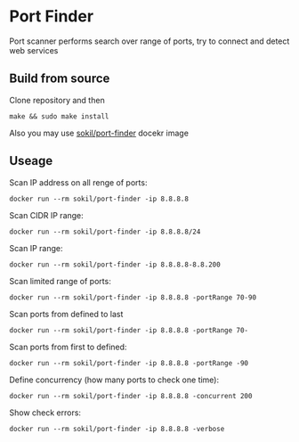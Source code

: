 # Port Finder

Port scanner performs search over range of ports, try to connect and detect web services

## Build from source

Clone repository and then

```
make && sudo make install
```

Also you may use [sokil/port-finder](https://hub.docker.com/r/sokil/port-finder) docekr image

## Useage

Scan IP address on all renge of ports:

```
docker run --rm sokil/port-finder -ip 8.8.8.8
```

Scan CIDR IP range:

```
docker run --rm sokil/port-finder -ip 8.8.8.8/24
```

Scan IP range:
```
docker run --rm sokil/port-finder -ip 8.8.8.8-8.8.200
```

Scan limited range of ports:

```
docker run --rm sokil/port-finder -ip 8.8.8.8 -portRange 70-90
```

Scan ports from defined to last

```
docker run --rm sokil/port-finder -ip 8.8.8.8 -portRange 70-
```

Scan ports from first to defined:

```
docker run --rm sokil/port-finder -ip 8.8.8.8 -portRange -90
```

Define concurrency (how many ports to check one time):

```
docker run --rm sokil/port-finder -ip 8.8.8.8 -concurrent 200
```

Show check errors:

```
docker run --rm sokil/port-finder -ip 8.8.8.8 -verbose
```
